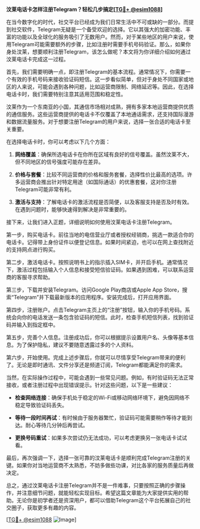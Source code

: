 **汶莱电话卡怎样注册Telegram？轻松几步搞定[[TG💪+ @esim1088](https://t.me/s/esim1088)]**

在当今数字化的时代，社交平台已经成为我们日常生活中不可或缺的一部分。而提到社交软件，Telegram无疑是一个备受欢迎的选择。它以其强大的加密功能、丰富的功能以及全球化的服务吸引了无数用户。然而，对于某些地区的用户来说，使用Telegram可能需要额外的步骤，比如注册时需要手机号码验证。那么，如果你身处汶莱，想要顺利注册Telegram，该怎么做呢？本文将为你详细介绍如何通过汶莱电话卡完成这一过程。

首先，我们需要明确一点，即注册Telegram的基本流程。通常情况下，你需要一个有效的手机号码来接收验证码短信。这一步看似简单，但对于身处不同国家或地区的人来说，可能会遇到各种问题，比如运营商限制、网络延迟等。因此，在选择电话卡时，我们需要特别注意其适用范围和稳定性。

汶莱作为一个东南亚的小国，其通信市场相对成熟，拥有多家本地运营商提供优质的通信服务。这些运营商提供的电话卡不仅覆盖了本地通话需求，还支持国际漫游和数据流量服务。对于想要注册Telegram的用户来说，选择一张合适的电话卡至关重要。

在选择电话卡时，你可以考虑以下几个方面：

1. **网络覆盖**：确保所选电话卡在你所在区域有良好的信号覆盖。虽然汶莱不大，但不同地区的信号强度可能存在差异。
   
2. **价格与套餐**：比较不同运营商的价格和服务套餐，选择性价比最高的选项。许多运营商会推出针对特定用途（如国际通话）的优惠套餐，这对你注册Telegram可能非常有利。

3. **激活与支持**：了解电话卡的激活流程是否简便，以及客服支持是否及时有效。在遇到问题时，能够快速得到解决是非常重要的。

接下来，让我们进入正题，详细说明如何使用汶莱电话卡注册Telegram。

第一步，购买电话卡。前往当地的电信营业厅或者授权经销商，挑选一款适合你的电话卡。记得带上身份证件以便登记信息。如果时间紧迫，也可以在网上查找附近的支持网点进行购买。

第二步，激活电话卡。按照说明书上的指示插入SIM卡，并开启手机。通常情况下，激活过程包括输入个人信息和接受短信验证码。如果遇到困难，可以联系运营商的客服寻求帮助。

第三步，下载并安装Telegram。访问Google Play商店或Apple App Store，搜索“Telegram”并下载最新版本的应用程序。安装完成后，打开应用界面。

第四步，注册账户。点击Telegram主页上的“注册”按钮，输入你的手机号码。系统会向你的电话发送一条包含验证码的短信。此时，检查手机短信列表，找到验证码并输入到指定框中。

第五步，完善个人信息。注册成功后，你可以根据提示设置用户名、头像等基本信息。为了保护隐私，建议不要随意透露过多的个人资料。

第六步，开始使用。完成上述步骤后，你就可以尽情享受Telegram带来的便利了。无论是即时通讯、文件分享还是频道订阅，Telegram都能满足你的需求。

当然，在实际操作过程中，可能会遇到一些常见问题。例如，有时验证码无法正常接收，或者注册过程中出现错误提示。针对这些问题，以下是一些建议：

- **检查网络连接**：确保手机处于稳定的Wi-Fi或移动网络环境下，避免因网络不稳定导致验证码丢失。
  
- **等待一段时间再试**：有时候由于服务器繁忙，验证码可能需要稍作等待才能到达。耐心等待几分钟后再尝试。

- **更换号码重试**：如果多次尝试仍无法成功，可以考虑更换另一张电话卡试试看。

最后，再次强调一下，选择一张可靠的汶莱电话卡是顺利完成Telegram注册的关键。如果你对当地运营商不太熟悉，不妨多做些功课，对比各家的服务质量后再做决定。

总之，通过汶莱电话卡注册Telegram并不是一件难事，只要按照正确的步骤操作，并注意细节问题，就能轻松实现目标。希望这篇文章能为大家提供实用的帮助。无论你是初学者还是资深用户，都可以借助Telegram这个平台拓展自己的社交圈子，获取更多有趣的内容。

[[TG💪+ @esim1088](https://t.me/s/esim1088) ![Image](https://i.postimg.cc/4NQfJmqS/Snipaste-2025-05-13-00-14-12.png)]